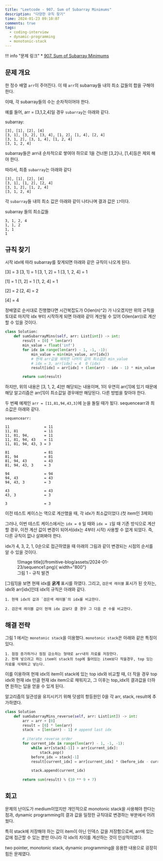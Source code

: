 ```yaml
---
title: "Leetcode - 907. Sum of Subarray Minimums"
description: "다양한 규칙 찾기"
time: 2024-01-23 09:10:07
comments: true
tags:
  - coding-interview
  - dynamic-programming
  - monotonic-stack
---
```


!!! info "문제 링크"
    * [907. Sum of Subarray Minimums](https://leetcode.com/problems/sum-of-subarray-minimums/)

## 문제 개요

한 정수 배열 `arr`이 주어진다. 이 때 `arr`의 subarray들 내의 최소 값들의 합을 구해야 한다.

이때, 각 subarray들의 수는 순차적이어야 한다.

예를 들어, arr = [3,1,2,4]일 경우 `subarray`는 아래와 같다.

subarray:
```
[3], [1], [2], [4]
[3, 1], [3, 2], [3, 4], [1, 2], [1, 4], [2, 4]
[3, 1, 2], [3, 1, 4], [1, 2, 4]
[3, 1, 2, 4]
```

subarray들은 arr내 순차적으로 쌓여야 하므로 1을 건너뛴 [3,2]나, [1,4]등은 제외 해야 한다.

따라서, 최종 `subarray`는 아래와 같다

```
[3], [1], [2], [4]
[3, 1], [1, 2], [2, 4]
[3, 1, 2], [1, 2, 4]
[3, 1, 2, 4]
```

각 `subarray`들 내의 최소 값은 아래와 같이 나타나며 결과 값은 `17`이다.

subarray 들의 최소값들
```
3, 1, 2, 4
1, 1, 2
1, 1
1
```

## 규칙 찾기

시작 idx에 따라 subarray를 찾게되면 아래와 같은 규칙이 나오게 된다.

[3]          = 3 
[3, 1]       = 1
[3, 1, 2]    = 1
[3, 1, 2, 4] = 1

[1]          = 1
[1, 2]       = 1
[1, 2, 4]    = 1

[2]          = 2
[2, 4]       = 2

[4]          = 4

정배열로 순서대로 진행했다면 시간복잡도가 O(len(n)^2) 가 나오겠지만 위의 규칙을 토대로 마지막 idx 부터 시작하게 되면 아래와 같이 계산될 수 있어 O(len(arr))로 계산할 수 있을 것이다.

``` python
class Solution:
    def sumSubarrayMins(self, arr: List[int]) -> int:
        result = [0] * len(arr)
        min_value = float('inf')
        for idx in range(len(arr) - 1, -1, -1):
            min_value = min(min_value, arr[idx])
            # 현재 arr값을 제외한 나머지 값의 최소값은 min_value
            # idx = 3, arr[idx] = 4  0 (idx)
            result[idx] = arr[idx] + (len(arr) - idx - 1) * min_value  

        return sum(result)
```

하지만, 위의 내용은 [3, 1, 2, 4]만 해당되는 내용이며, 1이 우연히 arr[1]에 있기 때문에 해당 알고리즘은 arr[1]이 최소값일 경우에만 해당된다. 다른 방법을 찾아야 한다.

두 번째 예제인 `arr = [11,81,94,43,3]`에 눈을 돌릴 때가 됬다. sequencearr과 최소값은 아래와 같다. 

```
sequencearr:

11                = 11
11, 81            = 11
11, 81, 94,       = 11
11, 81, 94, 43    = 11
11, 81, 94, 43, 3 = 3

81                = 81
81, 94            = 81
81, 94, 43        = 43
81, 94, 43, 3     = 3

94                = 94
94, 43            = 43
94, 43, 3         = 3

43                = 43
43, 3             = 3

3                 = 3
```

이전 테스트 케이스는 역으로 계산했을 때, 각 idx가 최소값이었다.(첫 item인 3제외)

그러나, 이번 테스트 케이스에서는 `idx = 0` 일 때와 `idx = 1`일 때 기존 방식으로 계산할 경우, 이전 계산 값이 변경이 되어서(idx는 4부터 시작) 사용할 수 없게 되었다. 즉, 다른 규칙이 없나 살펴봐야 한다. 

idx가 4, 3, 2, 1, 0순으로 접근하였을 때 아래의 그림과 같이 변경되는 시점의 순서를 알 수 있을 것이다.

<figure markdown>
![Image title](/fromitive-blog/assets/2024-01-23/sequence1.png){ width="800"}
<figcaption>그림 1 - 규칙 발견</figcaption>
</figure>

[그림1]을 보면 현재 idx를 **굵게** 표시를 하였다. 그리고, `검은색 레이블` 표시가 된 숫자는, idx와 arr[idx]인데 idx의 규칙은 아래와 같다.


```
1. 현재 idx의 값과 `검은색 레이블`의 idx를 비교한다.

2. 검은색 레이블 값이 현재 idx 값보다 클 경우 그 다음 큰 수를 비교한다.
```

## 해결 전략

그림 1 에서는 `monotonic stack`을 이용했다. `monotonic stack`은 아래와 같은 특징이 있다.

```
1. 점점 증가하거나 점점 감소하는 형태로 arr내의 자료를 저장한다.
2. 현재 넣으려고 하는 item이 stack의 top에 들어있는 item보다 작을경우, top 있는 자료를 삭제하고 넣는다.
```
이를 이용하여 현재 idx의 item이 stack에 있는 top idx와 비교할 때, 더 작을 경우 top idx와 현재 idx 만큼 현재 idx item으로 채워지고, 그 이후는 top_idx의 결과값을 더하면 원하는 답을 얻을 수 있게 된다.

알고리즘의 일관성을 유지시키기 위해 덧샘의 항등원인 0을 각 arr, stack, result에 추가하였다.

``` python
class Solution
    def sumSubarrayMins_reverse(self, arr: List[int]) -> int:
        arr = arr + [0]
        result = [0] * len(arr)
        stack  = [len(arr) - 1] # append last idx
        
        # iterate reverse order
        for current_idx in range(len(arr) - 1, -1, -1):
            while arr[stack[-1]] > arr[current_idx]:
                stack.pop()
            before_idx = stack[-1]
            result[current_idx] = arr[current_idx] * (before_idx - current_idx) + result[before_idx] 
            
            stack.append(current_idx)
            
        return sum(result) % (10 ** 9 + 7)
```

## 회고

문제의 난이도가 medium이었지만 개인적으로 monotonic stack을 사용해야 한다는 점과, dynamic programming의 결과 값을 일정한 규칙대로 변경하는 부분에서 어려웠다.

특히 stack에 저장해야 하는 값이 item이 아닌 인덱스 값을 저장함으로써, arr에 있는 값에 접근할 수 있는 뿐만 아니라 각 idx의 차이를 계산하는 것이 인상적이였다.

two pointer, monotonic stack, dynamic programming을 응용한 내용으로 굉장히 힘든 문제였다.